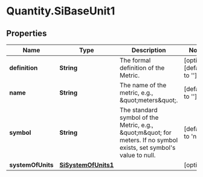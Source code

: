 # Quantity.SiBaseUnit1

## Properties
Name | Type | Description | Notes
------------ | ------------- | ------------- | -------------
**definition** | **String** | The formal definition of the Metric. | [optional] [default to &#39;&#39;]
**name** | **String** | The name of the metric, e.g., \&quot;meters\&quot;. | [default to &#39;&#39;]
**symbol** | **String** | The standard symbol of the Metric, e.g., \&quot;m\&quot; for meters. If no symbol exists, set symbol&#39;s value to null. | [default to &#39;null&#39;]
**systemOfUnits** | [**SiSystemOfUnits1**](SiSystemOfUnits1.md) |  | [optional] 


